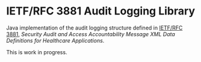 IETF/RFC 3881 Audit Logging Library
===================================

Java implementation of the audit logging structure defined in 
[IETF/RFC 3881](https://tools.ietf.org/html/rfc3881), *Security Audit and 
Access Accountability Message XML Data Definitions for Healthcare 
Applications*.

This is work in progress.
